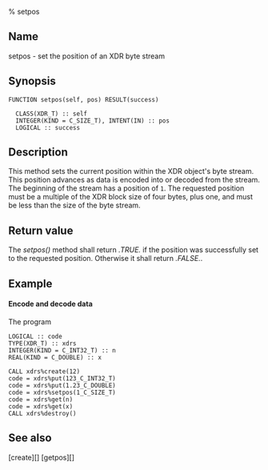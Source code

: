 % setpos


Name
----

setpos - set the position of an XDR byte stream


Synopsis
--------

~~~{.synopsis}
FUNCTION setpos(self, pos) RESULT(success)

  CLASS(XDR_T) :: self
  INTEGER(KIND = C_SIZE_T), INTENT(IN) :: pos
  LOGICAL :: success
~~~


Description
-----------

This method sets the current position within the XDR object's byte stream.
This position advances as data is encoded into or decoded from the stream.  The
beginning of the stream has a position of `1`.  The requested position must be
a multiple of the XDR block size of four bytes, plus one, and must be less than
the size of the byte stream.


Return value
------------

The *setpos()* method shall return *.TRUE.* if the position was successfully
set to the requested position.  Otherwise it shall return *.FALSE.*.


Example
-------

#### Encode and decode data

The program

~~~{.example}
LOGICAL :: code
TYPE(XDR_T) :: xdrs
INTEGER(KIND = C_INT32_T) :: n
REAL(KIND = C_DOUBLE) :: x

CALL xdrs%create(12)
code = xdrs%put(123_C_INT32_T)
code = xdrs%put(1.23_C_DOUBLE)
code = xdrs%setpos(1_C_SIZE_T)
code = xdrs%get(n)
code = xdrs%get(x)
CALL xdrs%destroy()
~~~


See also
--------

[create][]
[getpos][]
